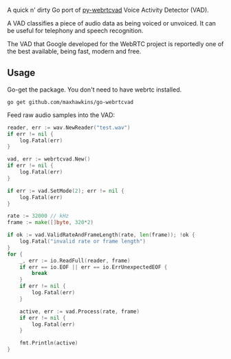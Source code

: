 A quick n' dirty Go port of [py-webrtcvad](https://github.com/wiseman/py-webrtcvad) Voice Activity Detector (VAD).

A VAD classifies a piece of audio data as being voiced or unvoiced. It can be useful for telephony and speech recognition.

The VAD that Google developed for the WebRTC project is reportedly one of the best available, being fast, modern and free.

Usage
-----

Go-get the package. You don't need to have webrtc installed.

```
go get github.com/maxhawkins/go-webrtcvad
```

Feed raw audio samples into the VAD:

```go
reader, err := wav.NewReader("test.wav")
if err != nil {
    log.Fatal(err)
}

vad, err := webrtcvad.New()
if err != nil {
    log.Fatal(err)
}

if err := vad.SetMode(2); err != nil {
    log.Fatal(err)
}

rate := 32000 // kHz
frame := make([]byte, 320*2)

if ok := vad.ValidRateAndFrameLength(rate, len(frame)); !ok {
    log.Fatal("invalid rate or frame length")
}
for {
    _, err := io.ReadFull(reader, frame)
    if err == io.EOF || err == io.ErrUnexpectedEOF {
        break
    }
    if err != nil {
        log.Fatal(err)
    }

    active, err := vad.Process(rate, frame)
    if err != nil {
        log.Fatal(err)
    }

    fmt.Println(active)
}
```
